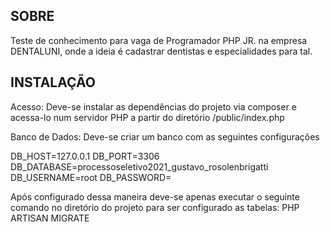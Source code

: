 ## SOBRE

Teste de conhecimento para vaga de Programador PHP JR. na empresa DENTALUNI, onde a ideia é cadastrar dentistas e especialidades para tal.

## INSTALAÇÃO

Acesso: Deve-se instalar as dependências do projeto via composer e acessa-lo num servidor PHP a partir do diretório /public/index.php

Banco de Dados: Deve-se criar um banco com as seguintes configurações

DB_HOST=127.0.0.1
DB_PORT=3306
DB_DATABASE=processoseletivo2021_gustavo_rosolenbrigatti
DB_USERNAME=root
DB_PASSWORD=

Após configurado dessa maneira deve-se apenas executar o seguinte comando no diretório do projeto para ser configurado as tabelas: PHP ARTISAN MIGRATE

